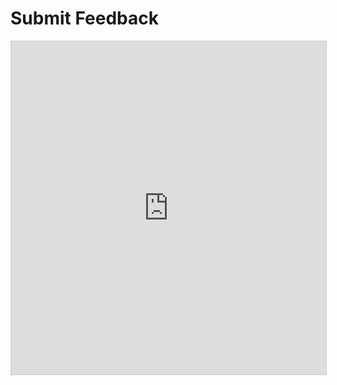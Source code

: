 # Submit Feedback

<iframe class="airtable-embed" src="https://airtable.com/embed/shrV9BbbCn8DFVJZ8?backgroundColor=cyan" frameborder="0" onmousewheel="" width="100%" height="533" style="background: transparent; border: 1px solid #ccc;"></iframe>

